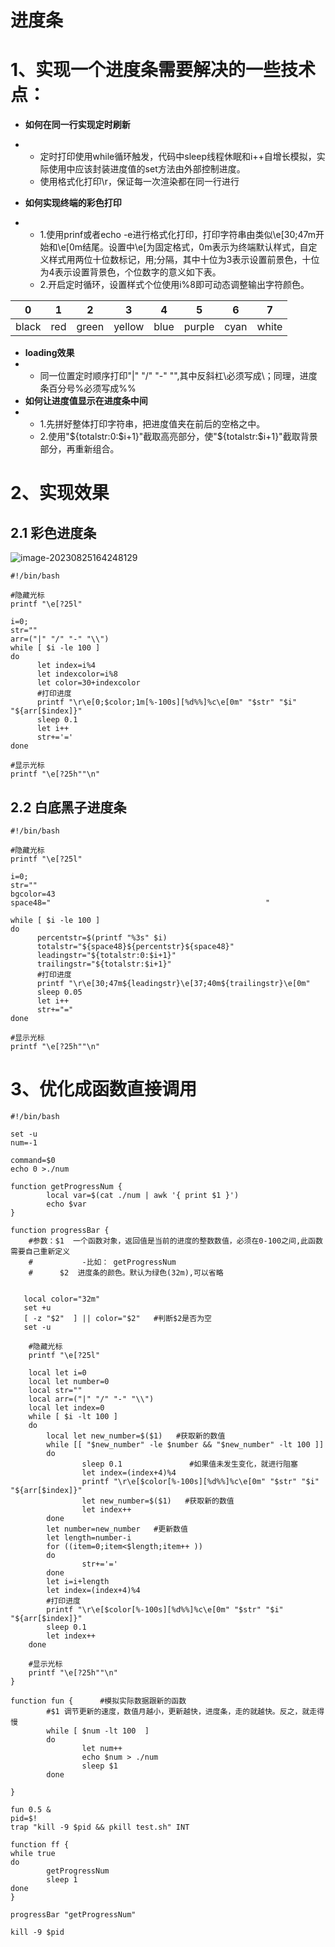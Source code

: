 # 进度条

# **1、实现一个进度条需要解决的一些技术点：**

- **如何在同一行实现定时刷新**

- - 定时打印使用while循环触发，代码中sleep线程休眠和i++自增长模拟，实际使用中应该封装进度值的set方法由外部控制进度。
  - 使用格式化打印\r，保证每一次渲染都在同一行进行

- **如何实现终端的彩色打印**

- - 1.使用prinf或者echo -e进行格式化打印，打印字符串由类似\e[30;47m开始和\e[0m结尾。设置中\e[为固定格式，0m表示为终端默认样式，自定义样式用两位十位数标记，用;分隔，其中十位为3表示设置前景色，十位为4表示设置背景色，个位数字的意义如下表。
  - 2.开启定时循环，设置样式个位使用i%8即可动态调整输出字符颜色。

| 0     | 1    | 2     | 3      | 4    | 5      | 6    | 7     |
| ----- | ---- | ----- | ------ | ---- | ------ | ---- | ----- |
| black | red  | green | yellow | blue | purple | cyan | white |

- **loading效果**
- - 同一位置定时顺序打印"|" "/" "-" "\",其中反斜杠\必须写成\；同理，进度条百分号%必须写成%%
- **如何让进度值显示在进度条中间**
- - 1.先拼好整体打印字符串，把进度值夹在前后的空格之中。
  - 2.使用"${totalstr:0:$i+1}"截取高亮部分，使"${totalstr:$i+1}"截取背景部分，再重新组合。





# 2、实现效果

## 2.1 彩色进度条

![image-20230825164248129](https://codingk-1305994922.cos.ap-beijing.myqcloud.com/images/image-20230825164248129.png)

```shell 
#!/bin/bash

#隐藏光标
printf "\e[?25l" 

i=0;
str=""
arr=("|" "/" "-" "\\")
while [ $i -le 100 ]
do
      let index=i%4
      let indexcolor=i%8
      let color=30+indexcolor
      #打印进度
      printf "\r\e[0;$color;1m[%-100s][%d%%]%c\e[0m" "$str" "$i" "${arr[$index]}"
      sleep 0.1
      let i++
      str+='='
done

#显示光标
printf "\e[?25h""\n"

```



## 2.2 白底黑子进度条

```shell
#!/bin/bash

#隐藏光标
printf "\e[?25l" 

i=0;
str=""
bgcolor=43
space48="                                                "

while [ $i -le 100 ]
do
      percentstr=$(printf "%3s" $i)
      totalstr="${space48}${percentstr}${space48}"
      leadingstr="${totalstr:0:$i+1}"
      trailingstr="${totalstr:$i+1}"
      #打印进度
      printf "\r\e[30;47m${leadingstr}\e[37;40m${trailingstr}\e[0m"
      sleep 0.05
      let i++
      str+="="
done

#显示光标
printf "\e[?25h""\n"

```



# 3、优化成函数直接调用

```shell
#!/bin/bash

set -u
num=-1

command=$0
echo 0 >./num

function getProgressNum {
        local var=$(cat ./num | awk '{ print $1 }')
        echo $var
}

function progressBar {
    #参数：$1  一个函数对象，返回值是当前的进度的整数数值，必须在0-100之间,此函数需要自己重新定义
    #           -比如： getProgressNum
    #      $2  进度条的颜色。默认为绿色(32m),可以省略


   local color="32m"
   set +u
   [ -z "$2"  ] || color="$2"   #判断$2是否为空
   set -u

    #隐藏光标
    printf "\e[?25l"

    local let i=0
    local let number=0
    local str=""
    local arr=("|" "/" "-" "\\")
    local let index=0
    while [ $i -lt 100 ]
    do
        local let new_number=$($1)   #获取新的数值
        while [[ "$new_number" -le $number && "$new_number" -lt 100 ]]
        do
                sleep 0.1               #如果值未发生变化，就进行阻塞
                let index=(index+4)%4
                printf "\r\e[$color[%-100s][%d%%]%c\e[0m" "$str" "$i" "${arr[$index]}"
                let new_number=$($1)   #获取新的数值
                let index++
        done
        let number=new_number   #更新数值
        let length=number-i
        for ((item=0;item<$length;item++ ))
        do
                str+='='
        done
        let i=i+length
        let index=(index+4)%4
        #打印进度
        printf "\r\e[$color[%-100s][%d%%]%c\e[0m" "$str" "$i" "${arr[$index]}"
        sleep 0.1
        let index++
    done

    #显示光标
    printf "\e[?25h""\n"
}

function fun {      #模拟实际数据跟新的函数
        #$1 调节更新的速度，数值月越小，更新越快，进度条，走的就越快。反之，就走得慢
        while [ $num -lt 100  ]
        do
                let num++
                echo $num > ./num
                sleep $1
        done

}

fun 0.5 &
pid=$!
trap "kill -9 $pid && pkill test.sh" INT

function ff {
while true
do
        getProgressNum
        sleep 1
done
}

progressBar "getProgressNum"

kill -9 $pid



```






